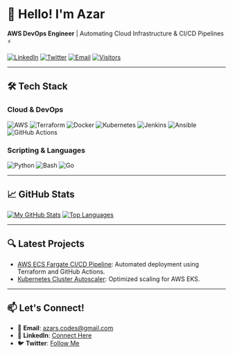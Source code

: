 # 👋 Hello! I'm Azar  

**AWS DevOps Engineer** | Automating Cloud Infrastructure & CI/CD Pipelines ⚡  

[![LinkedIn](https://img.shields.io/badge/LinkedIn-0A66C2?style=for-the-badge&logo=linkedin&logoColor=white)]([Your-LinkedIn-URL])
[![Twitter](https://img.shields.io/badge/Twitter-1DA1F2?style=for-the-badge&logo=twitter&logoColor=white)]([Your-Twitter-URL])
[![Email](https://img.shields.io/badge/Email-EA4335?style=for-the-badge&logo=gmail&logoColor=white)](mailto:azars.codes@gmail.com)
[![Visitors](https://visitor-badge.glitch.me/badge?page_id=yourusername.yourusername)](https://github.com/yourusername)

---

## 🛠️ **Tech Stack**  

### **Cloud & DevOps**  
![AWS](https://img.shields.io/badge/AWS-232F3E?style=for-the-badge&logo=amazonaws&logoColor=white)
![Terraform](https://img.shields.io/badge/Terraform-7B42BC?style=for-the-badge&logo=terraform&logoColor=white)
![Docker](https://img.shields.io/badge/Docker-2496ED?style=for-the-badge&logo=docker&logoColor=white)
![Kubernetes](https://img.shields.io/badge/Kubernetes-326CE5?style=for-the-badge&logo=kubernetes&logoColor=white)
![Jenkins](https://img.shields.io/badge/Jenkins-D24939?style=for-the-badge&logo=jenkins&logoColor=white)
![Ansible](https://img.shields.io/badge/Ansible-EE0000?style=for-the-badge&logo=ansible&logoColor=white)
![GitHub Actions](https://img.shields.io/badge/GitHub_Actions-2088FF?style=for-the-badge&logo=github-actions&logoColor=white)

### **Scripting & Languages**  
![Python](https://img.shields.io/badge/Python-3776AB?style=for-the-badge&logo=python&logoColor=white)
![Bash](https://img.shields.io/badge/Bash-4EAA25?style=for-the-badge&logo=gnu-bash&logoColor=white)
![Go](https://img.shields.io/badge/Go-00ADD8?style=for-the-badge&logo=go&logoColor=white)

---

## 📈 **GitHub Stats**  

[![My GitHub Stats](https://github-readme-stats.vercel.app/api?username=yourusername&show_icons=true&theme=dark&hide_title=true)](https://github.com/yourusername)
[![Top Languages](https://github-readme-stats.vercel.app/api/top-langs/?username=yourusername&layout=compact&theme=dark)](https://github.com/yourusername)

---

## 🔍 **Latest Projects**  
- [AWS ECS Fargate CI/CD Pipeline](https://github.com/yourusername/repo-name): Automated deployment using Terraform and GitHub Actions.
- [Kubernetes Cluster Autoscaler](https://github.com/yourusername/repo-name): Optimized scaling for AWS EKS.

---

## 📫 **Let's Connect!**  
- 📧 **Email**: [azars.codes@gmail.com](mailto:azars.codes@gmail.com)  
- 💼 **LinkedIn**: [Connect Here]([Your-LinkedIn-URL])  
- 🐦 **Twitter**: [Follow Me]([Your-Twitter-URL]) 
